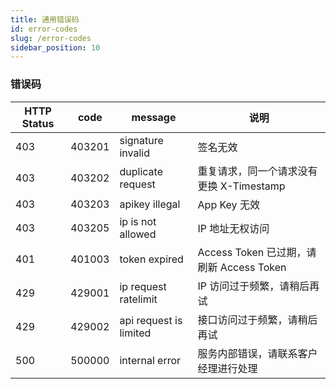 ```yaml
---
title: 通用错误码
id: error-codes
slug: /error-codes
sidebar_position: 10
---
```


### 错误码

| HTTP Status | code   | message                | 说明                                     |
| ----------- | ------ | ---------------------- | ---------------------------------------- |
| 403         | 403201 | signature invalid      | 签名无效                                 |
| 403         | 403202 | duplicate request      | 重复请求，同一个请求没有更换 X-Timestamp |
| 403         | 403203 | apikey illegal         | App Key 无效                             |
| 403         | 403205 | ip is not allowed      | IP 地址无权访问                          |
| 401         | 401003 | token expired          | Access Token 已过期，请刷新 Access Token |
| 429         | 429001 | ip request ratelimit   | IP 访问过于频繁，请稍后再试              |
| 429         | 429002 | api request is limited | 接口访问过于频繁，请稍后再试             |
| 500         | 500000 | internal error         | 服务内部错误，请联系客户经理进行处理         |
